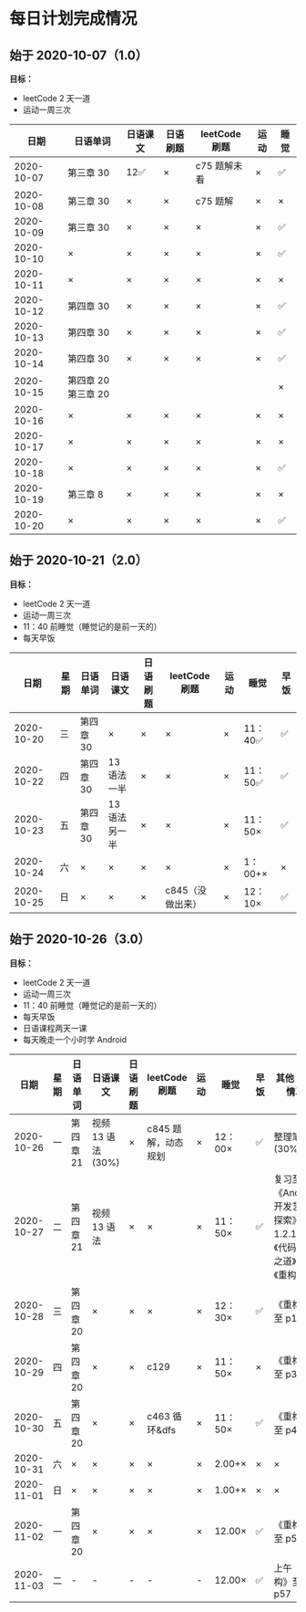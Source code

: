 # 每日计划完成情况

## 始于 2020-10-07（1.0）

**目标：**

- leetCode 2 天一道
- 运动一周三次

| 日期       | 日语单词            | 日语课文 | 日语刷题 | leetCode 刷题 | 运动 | 睡觉 |
| ---------- | ------------------- | -------- | -------- | ------------- | ---- | ---- |
| 2020-10-07 | 第三章 30           | 12✅     | ×        | c75 题解未看  | ×    | ✅   |
| 2020-10-08 | 第三章 30           | ×        | ×        | c75 题解      | ×    | ×    |
| 2020-10-09 | 第三章 30           | ×        | ×        | ×             | ×    | ✅   |
| 2020-10-10 | ×                   | ×        | ×        | ×             | ×    | ✅   |
| 2020-10-11 | ×                   | ×        | ×        | ×             | ×    | ×    |
| 2020-10-12 | 第四章 30           | ×        | ×        | ×             | ×    | ✅   |
| 2020-10-13 | 第四章 30           | ×        | ×        | ×             | ×    | ✅   |
| 2020-10-14 | 第四章 30           | ×        | ×        | ×             | ×    | ✅   |
| 2020-10-15 | 第四章 20 第三章 20 |          |          |               |      | ×    |
| 2020-10-16 | ×                   | ×        | ×        | ×             | ×    | ×    |
| 2020-10-17 | ×                   | ×        | ×        | ×             | ×    | ×    |
| 2020-10-18 | ×                   | ×        | ×        | ×             | ×    | ✅   |
| 2020-10-19 | 第三章 8            | ×        | ×        | ×             | ×    | ×    |
| 2020-10-20 | ×                   | ×        | ×        | ×             | ×    | ✅   |

## 始于 2020-10-21（2.0）

**目标：**

- leetCode 2 天一道
- 运动一周三次
- 11：40 前睡觉（睡觉记的是前一天的）
- 每天早饭

| 日期       | 星期 | 日语单词  | 日语课文      | 日语刷题 | leetCode 刷题    | 运动 | 睡觉     | 早饭 |
| ---------- | ---- | --------- | ------------- | -------- | ---------------- | ---- | -------- | ---- |
| 2020-10-20 | 三   | 第四章 30 | ×             | ×        | ×                | ×    | 11：40✅ | ✅   |
| 2020-10-22 | 四   | 第四章 30 | 13 语法一半   | ×        | ×                | ×    | 11：50✅ | ✅   |
| 2020-10-23 | 五   | 第四章 30 | 13 语法另一半 | ×        | ×                | ×    | 11：50×  | ✅   |
| 2020-10-24 | 六   | ×         | ×             | ×        | ×                | ×    | 1：00+×  | ×    |
| 2020-10-25 | 日   | ×         | ×             | ×        | c845（没做出来） | ×    | 12：10×  | ✅   |

## 始于 2020-10-26（3.0）

**目标：**

- leetCode 2 天一道
- 运动一周三次
- 11：40 前睡觉（睡觉记的是前一天的）
- 每天早饭
- 日语课程两天一课
- 每天晚走一个小时学 Android

| 日期       | 星期 | 日语单词  | 日语课文          | 日语刷题 | leetCode 刷题       | 运动 | 睡觉    | 早饭 | 其他 学习情况                                                     |
| ---------- | ---- | --------- | ----------------- | -------- | ------------------- | ---- | ------- | ---- | ----------------------------------------------------------------- |
| 2020-10-26 | 一   | 第四章 21 | 视频 13 语法(30%) | ×        | c845 题解，动态规划 | ×    | 12：00× | ✅   | 整理笔记(30%)                                                     |
| 2020-10-27 | 二   | 第四章 21 | 视频 13 语法      | ×        | ×                   | ×    | 11：50× | ✅   | 复习至《Android 开发艺术探索》1.2.1，《代码整洁之道》、《重构》序 |
| 2020-10-28 | 三   | 第四章 20 | ×                 | ×        | ×                   | ×    | 12：30× | ✅   | 《重构》至 p18                                                    |
| 2020-10-29 | 四   | 第四章 20 | ×                 | ×        | c129                | ×    | 11：50× | ×    | 《重构》至 p31                                                    |
| 2020-10-30 | 五   | 第四章 20 | ×                 | ×        | c463 循环&dfs       | ×    | 11：50× | ✅   | 《重构》 至 p44                                                   |
| 2020-10-31 | 六   | ×         | ×                 | ×        | ×                   | ×    | 2.00+×  | ×    | ×                                                                 |
| 2020-11-01 | 日   | ×         | ×                 | ×        | ×                   | ×    | 1.00+×  | ×    | ×                                                                 |
| 2020-11-02 | 一   | 第四章 20 | ×                 | ×        | ×                   | ×    | 12.00×  | ✅   | 《重构》 至 p52                                                   |
| 2020-11-03 | 二   | -         | -                 | -        | -                   | -    | 12.00×  | ✅   | 上午《重构》至 p57                                                |
